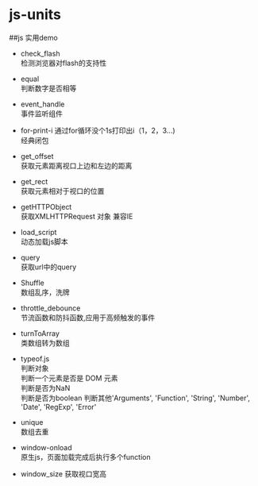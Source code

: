 # js-units
##js 实用demo  

* check_flash  
    检测浏览器对flash的支持性
    
* equal  
    判断数字是否相等
    
* event_handle  
    事件监听组件    
    
* for-print-i
    通过for循环没个1s打印出i（1，2，3...)   
    经典闭包
    
* get_offset  
    获取元素距离视口上边和左边的距离  

* get_rect  
  获取元素相对于视口的位置
    
* getHTTPObject  
    获取XMLHTTPRequest 对象 兼容IE
    
* load_script  
    动态加载js脚本   
    
* query  
    获取url中的query    
            
*  Shuffle  
    数组乱序，洗牌

* throttle_debounce  
    节流函数和防抖函数,应用于高频触发的事件
    
* turnToArray  
    类数组转为数组
    
* typeof.js    
    判断对象  
    判断一个元素是否是 DOM 元素  
    判断是否为NaN  
    判断是否为boolean
    判断其他'Arguments', 'Function', 'String', 'Number', 'Date', 'RegExp', 'Error'
    
* unique  
    数组去重  
    
* window-onload  
    原生js，页面加载完成后执行多个function
    
* window_size
    获取视口宽高
    